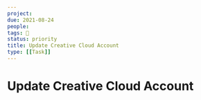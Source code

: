 ```yaml
---
project:
due: 2021-08-24
people:
tags: 🧨
status: priority
title: Update Creative Cloud Account
type: [[Task]]
---
```


# Update Creative Cloud Account